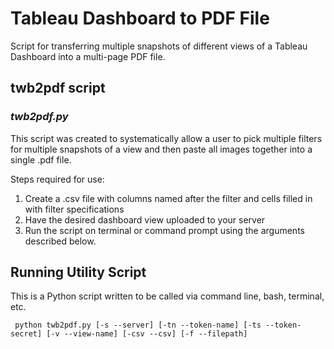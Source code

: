 # Tableau Dashboard to PDF File

Script for transferring multiple snapshots of different views of a Tableau Dashboard into a multi-page PDF file.

## twb2pdf script

### *twb2pdf.py*

This script was created to systematically allow a user to pick multiple filters for multiple snapshots of a view and then paste all images together into a single .pdf file.

Steps required for use:

1.	Create a .csv file with columns named after the filter and cells filled in with filter specifications
2.  Have the desired dashboard view uploaded to your server
2.	Run the script on terminal or command prompt using the arguments described below.

## Running Utility Script

This is a Python script written to be called via command line, bash, terminal, etc. 

     python twb2pdf.py [-s --server] [-tn --token-name] [-ts --token-secret] [-v --view-name] [-csv --csv] [-f --filepath]
